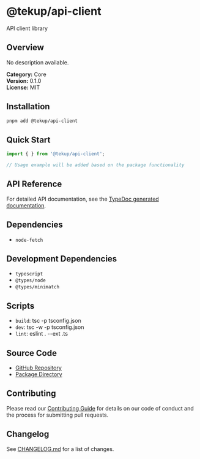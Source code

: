 # @tekup/api-client

API client library

## Overview

No description available.

**Category:** Core  
**Version:** 0.1.0  
**License:** MIT

## Installation

```bash
pnpm add @tekup/api-client
```

## Quick Start

```typescript
import { } from '@tekup/api-client';

// Usage example will be added based on the package functionality
```

## API Reference

For detailed API documentation, see the [TypeDoc generated documentation](/api-docs/api-client).

## Dependencies

- `node-fetch`

## Development Dependencies

- `typescript`
- `@types/node`
- `@types/minimatch`

## Scripts

- `build`: tsc -p tsconfig.json
- `dev`: tsc -w -p tsconfig.json
- `lint`: eslint . --ext .ts

## Source Code

- [GitHub Repository](https://github.com/TekUp-org/tekup-org/tree/main/packages/api-client)
- [Package Directory](https://github.com/TekUp-org/tekup-org/tree/main/packages/api-client/src)

## Contributing

Please read our [Contributing Guide](../development/contributing.md) for details on our code of conduct and the process for submitting pull requests.

## Changelog

See [CHANGELOG.md](https://github.com/TekUp-org/tekup-org/blob/main/packages/api-client/CHANGELOG.md) for a list of changes.
